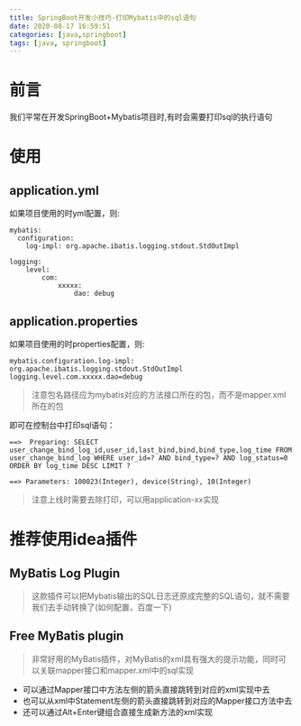 ```yaml
---
title: SpringBoot开发小技巧-打印Mybatis中的sql语句
date: 2020-08-17 16:59:51
categories: [java,springboot]
tags: [java, springboot]
---
```


# 前言

我们平常在开发SpringBoot+Mybatis项目时,有时会需要打印sql的执行语句

# 使用

## application.yml

如果项目使用的时yml配置，则:

```
mybatis:
  configuration:
    log-impl: org.apache.ibatis.logging.stdout.StdOutImpl

logging:
    level:
        com:
            xxxxx:
                dao: debug
```

## application.properties

如果项目使用的时properties配置，则:

```
mybatis.configuration.log-impl: org.apache.ibatis.logging.stdout.StdOutImpl
logging.level.com.xxxxx.dao=debug
```

> 注意包名路径应为mybatis对应的方法接口所在的包，而不是mapper.xml所在的包

即可在控制台中打印sql语句：

```
==>  Preparing: SELECT user_change_bind_log_id,user_id,last_bind,bind,bind_type,log_time FROM user_change_bind_log WHERE user_id=? AND bind_type=? AND log_status=0 ORDER BY log_time DESC LIMIT ? 

==> Parameters: 100023(Integer), device(String), 10(Integer)
```

> 注意上线时需要去除打印，可以用application-xx实现

# 推荐使用idea插件

## MyBatis Log Plugin

> 这款插件可以把Mybatis输出的SQL日志还原成完整的SQL语句，就不需要我们去手动转换了(如何配置，百度一下)


## Free MyBatis plugin

> 非常好用的MyBatis插件，对MyBatis的xml具有强大的提示功能，同时可以关联mapper接口和mapper.xml中的sql实现

- 可以通过Mapper接口中方法左侧的箭头直接跳转到对应的xml实现中去
- 也可以从xml中Statement左侧的箭头直接跳转到对应的Mapper接口方法中去
- 还可以通过Alt+Enter键组合直接生成新方法的xml实现